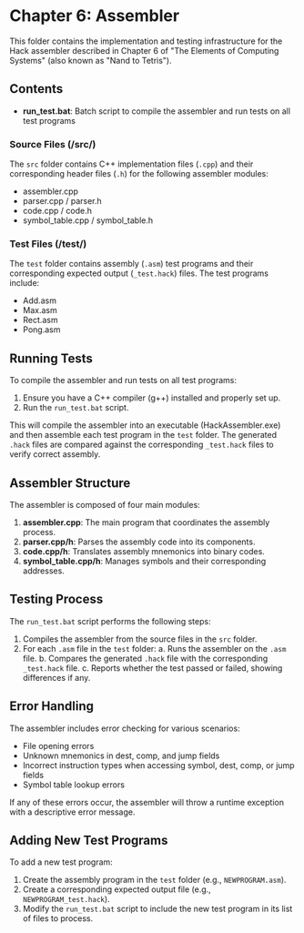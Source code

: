 # Chapter 6: Assembler

This folder contains the implementation and testing infrastructure for the Hack assembler described in Chapter 6 of "The Elements of Computing Systems" (also known as "Nand to Tetris").

## Contents

- **run_test.bat**: Batch script to compile the assembler and run tests on all test programs

### Source Files (/src/)
The `src` folder contains C++ implementation files (`.cpp`) and their corresponding header files (`.h`) for the following assembler modules:

- assembler.cpp
- parser.cpp / parser.h
- code.cpp / code.h
- symbol_table.cpp / symbol_table.h

### Test Files (/test/)
The `test` folder contains assembly (`.asm`) test programs and their corresponding expected output (`_test.hack`) files. The test programs include:

- Add.asm
- Max.asm
- Rect.asm
- Pong.asm

## Running Tests

To compile the assembler and run tests on all test programs:

1. Ensure you have a C++ compiler (g++) installed and properly set up.
2. Run the `run_test.bat` script.

This will compile the assembler into an executable (HackAssembler.exe) and then assemble each test program in the `test` folder. The generated `.hack` files are compared against the corresponding `_test.hack` files to verify correct assembly.

## Assembler Structure

The assembler is composed of four main modules:

1. **assembler.cpp**: The main program that coordinates the assembly process.
2. **parser.cpp/h**: Parses the assembly code into its components.
3. **code.cpp/h**: Translates assembly mnemonics into binary codes.
4. **symbol_table.cpp/h**: Manages symbols and their corresponding addresses.

## Testing Process

The `run_test.bat` script performs the following steps:

1. Compiles the assembler from the source files in the `src` folder.
2. For each `.asm` file in the `test` folder:
   a. Runs the assembler on the `.asm` file.
   b. Compares the generated `.hack` file with the corresponding `_test.hack` file.
   c. Reports whether the test passed or failed, showing differences if any.

## Error Handling

The assembler includes error checking for various scenarios:
- File opening errors
- Unknown mnemonics in dest, comp, and jump fields
- Incorrect instruction types when accessing symbol, dest, comp, or jump fields
- Symbol table lookup errors

If any of these errors occur, the assembler will throw a runtime exception with a descriptive error message.

## Adding New Test Programs

To add a new test program:

1. Create the assembly program in the `test` folder (e.g., `NEWPROGRAM.asm`).
2. Create a corresponding expected output file (e.g., `NEWPROGRAM_test.hack`).
3. Modify the `run_test.bat` script to include the new test program in its list of files to process.
